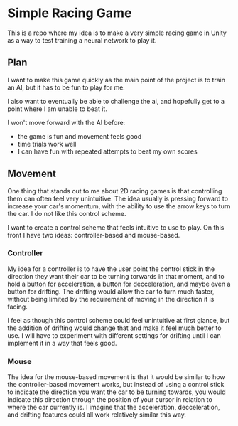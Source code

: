 # Simple Racing Game

This is a repo where my idea is to make a very simple racing game in Unity as a way to test training a neural network to play it.

## Plan

I want to make this game quickly as the main point of the project is to train an AI, but it has to be fun to play for me. 

I also want to eventually be able to challenge the ai, and hopefully get to a point where I am unable to beat it. 

I won't move forward with the AI before:

- the game is fun and movement feels good
- time trials work well
- I can have fun with repeated attempts to beat my own scores

## Movement

One thing that stands out to me about 2D racing games is that controlling them can often feel very unintuitive. The idea usually is pressing forward to increase your car's momentum, with the ability to use the arrow keys to turn the car. I do not like this control scheme.

I want to create a control scheme that feels intuitive to use to play. On this front I have two ideas: controller-based and mouse-based.

### Controller

My idea for a controller is to have the user point the control stick in the direction they want their car to be turning torwards in that moment, and to hold a button for acceleration, a button for decceleration, and maybe even a button for drifting. The drifting would allow the car to turn much faster, without being limited by the requirement of moving in the direction it is facing.

I feel as though this control scheme could feel unintuitive at first glance, but the addition of drifting would change that and make it feel much better to use. I will have to experiment with different settings for drifting until I can implement it in a way that feels good.

### Mouse

The idea for the mouse-based movement is that it would be similar to how the controller-based movement works, but instead of using a control stick to indicate the direction you want the car to be turning towards, you would indicate this direction through the position of your cursor in relation to where the car currently is. I imagine that the acceleration, decceleration, and drifting features could all work relatively similar this way.